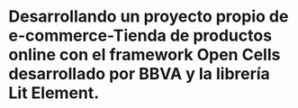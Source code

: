 # Desarrollando un proyecto propio de e-commerce-Tienda de productos online con el framework Open Cells desarrollado por BBVA y la librería Lit Element.
